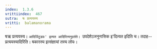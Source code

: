 ```yaml
---
index:  1.3.6
vrittiindex:  467
sutra:  षः प्रत्ययस्य
vritti:  balamanorama 
---
```


षऋ प्रत्ययस्य। `आदिर्ञिटुडवः' इत्यत आदिरित्यनुवर्तते। `उपदेशेऽजनुनासिक इ'दित्यत इदिति च। तदाह--प्रत्ययस्यादिरिति। षकारस्य इत्संज्ञायां तस्य लोपः। 

